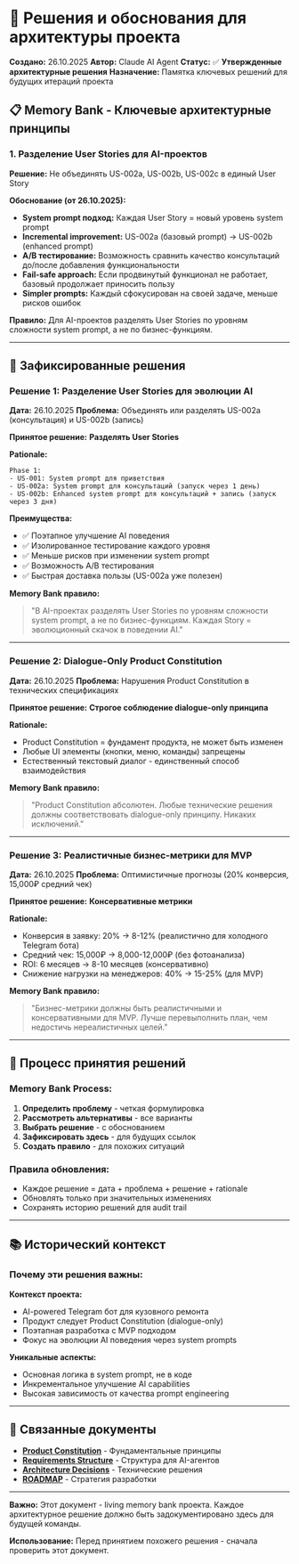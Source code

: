 # 🎯 Решения и обоснования для архитектуры проекта

**Создано:** 26.10.2025
**Автор:** Claude AI Agent
**Статус:** ✅ **Утвержденные архитектурные решения**
**Назначение:** Памятка ключевых решений для будущих итераций проекта

## 📋 Memory Bank - Ключевые архитектурные принципы

### **1. Разделение User Stories для AI-проектов**

**Решение:** Не объединять US-002a, US-002b, US-002c в единый User Story

**Обоснование (от 26.10.2025):**
- **System prompt подход:** Каждая User Story = новый уровень system prompt
- **Incremental improvement:** US-002a (базовый prompt) → US-002b (enhanced prompt)
- **A/B тестирование:** Возможность сравнить качество консультаций до/после добавления функциональности
- **Fail-safe approach:** Если продвинутый функционал не работает, базовый продолжает приносить пользу
- **Simpler prompts:** Каждый сфокусирован на своей задаче, меньше рисков ошибок

**Правило:** Для AI-проектов разделять User Stories по уровням сложности system prompt, а не по бизнес-функциям.

---

## 🎯 Зафиксированные решения

### **Решение 1: Разделение User Stories для эволюции AI**

**Дата:** 26.10.2025
**Проблема:** Объединять или разделять US-002a (консультация) и US-002b (запись)

**Принятое решение:** **Разделять User Stories**

**Рationale:**
```
Phase 1:
- US-001: System prompt для приветствия
- US-002a: System prompt для консультаций (запуск через 1 день)
- US-002b: Enhanced system prompt для консультаций + запись (запуск через 3 дня)
```

**Преимущества:**
- ✅ Поэтапное улучшение AI поведения
- ✅ Изолированное тестирование каждого уровня
- ✅ Меньше рисков при изменении system prompt
- ✅ Возможность A/B тестирования
- ✅ Быстрая доставка пользы (US-002a уже полезен)

**Memory Bank правило:**
> "В AI-проектах разделять User Stories по уровням сложности system prompt, а не по бизнес-функциям. Каждая Story = эволюционный скачок в поведении AI."

---

### **Решение 2: Dialogue-Only Product Constitution**

**Дата:** 26.10.2025
**Проблема:** Нарушения Product Constitution в технических спецификациях

**Принятое решение:** **Строгое соблюдение dialogue-only принципа**

**Rationale:**
- Product Constitution = фундамент продукта, не может быть изменен
- Любые UI элементы (кнопки, меню, команды) запрещены
- Естественный текстовый диалог - единственный способ взаимодействия

**Memory Bank правило:**
> "Product Constitution абсолютен. Любые технические решения должны соответствовать dialogue-only принципу. Никаких исключений."

---

### **Решение 3: Реалистичные бизнес-метрики для MVP**

**Дата:** 26.10.2025
**Проблема:** Оптимистичные прогнозы (20% конверсия, 15,000₽ средний чек)

**Принятое решение:** **Консервативные метрики**

**Rationale:**
- Конверсия в заявку: 20% → 8-12% (реалистично для холодного Telegram бота)
- Средний чек: 15,000₽ → 8,000-12,000₽ (без фотоанализа)
- ROI: 6 месяцев → 8-10 месяцев (консервативно)
- Снижение нагрузки на менеджеров: 40% → 15-25% (для MVP)

**Memory Bank правило:**
> "Бизнес-метрики должны быть реалистичными и консервативными для MVP. Лучше перевыполнить план, чем недостичь нереалистичных целей."

---

## 🔄 Процесс принятия решений

### **Memory Bank Process:**
1. **Определить проблему** - четкая формулировка
2. **Рассмотреть альтернативы** - все варианты
3. **Выбрать решение** - с обоснованием
4. **Зафиксировать здесь** - для будущих ссылок
5. **Создать правило** - для похожих ситуаций

### **Правила обновления:**
- Каждое решение = дата + проблема + решение + rationale
- Обновлять только при значительных изменениях
- Сохранять историю решений для audit trail

---

## 📚 Исторический контекст

### **Почему эти решения важны:**

**Контекст проекта:**
- AI-powered Telegram бот для кузовного ремонта
- Продукт следует Product Constitution (dialogue-only)
- Поэтапная разработка с MVP подходом
- Фокус на эволюции AI поведения через system prompts

**Уникальные аспекты:**
- Основная логика в system prompt, не в коде
- Инкрементальное улучшение AI capabilities
- Высокая зависимость от качества prompt engineering

---

## 🔗 Связанные документы

- **[Product Constitution](product/constitution.md)** - Фундаментальные принципы
- **[Requirements Structure](requirements/README-AI-AGENTS.md)** - Структура для AI-агентов
- **[Architecture Decisions](../.protocols/)** - Технические решения
- **[ROADMAP](../ROADMAP.md)** - Стратегия разработки

---

**Важно:** Этот документ - living memory bank проекта. Каждое архитектурное решение должно быть задокументировано здесь для будущей команды.

**Использование:** Перед принятием похожего решения - сначала проверить этот документ.